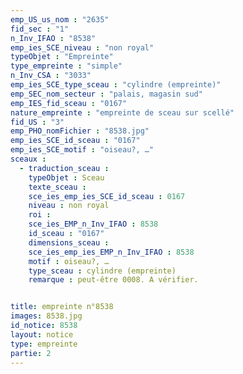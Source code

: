 ```yaml
---
emp_US_us_nom : "2635"
fid_sec : "1"
n_Inv_IFAO : "8538"
emp_ies_SCE_niveau : "non royal"
typeObjet : "Empreinte"
type_empreinte : "simple"
n_Inv_CSA : "3033"
emp_ies_SCE_type_sceau : "cylindre (empreinte)"
emp_SEC_nom_secteur : "palais, magasin sud"
emp_IES_fid_sceau : "0167"
nature_empreinte : "empreinte de sceau sur scellé"
fid_US : "3"
emp_PHO_nomFichier : "8538.jpg"
emp_ies_SCE_id_sceau : "0167"
emp_ies_SCE_motif : "oiseau?, …"
sceaux :
  - traduction_sceau : 
    typeObjet : Sceau
    texte_sceau : 
    sce_ies_emp_ies_SCE_id_sceau : 0167
    niveau : non royal
    roi : 
    sce_ies_EMP_n_Inv_IFAO : 8538
    id_sceau : "0167"
    dimensions_sceau : 
    sce_ies_emp_ies_EMP_n_Inv_IFAO : 8538
    motif : oiseau?, …
    type_sceau : cylindre (empreinte)
    remarque : peut-être 0008. A vérifier.


title: empreinte n°8538
images: 8538.jpg
id_notice: 8538
layout: notice
type: empreinte
partie: 2
---
```

